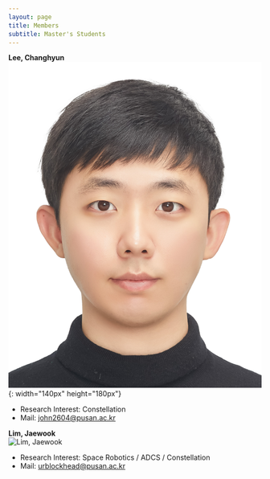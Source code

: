```yaml
---
layout: page
title: Members
subtitle: Master's Students
---
```


**Lee, Changhyun**  
![이창현](/assets/img/이창현.jpg){: width="140px" height="180px"}

- Research Interest: Constellation
- Mail: john2604@pusan.ac.kr


**Lim, Jaewook**  
<img src="https://github.com/PNU-SSC/PNU-SSC.github.io/blob/master/assets/img/%EC%9E%84%EC%9E%AC%EC%9A%B1.jpg" alt='Lim, Jaewook' width="140" height="180">

- Research Interest: Space Robotics / ADCS / Constellation
- Mail: urblockhead@pusan.ac.kr
